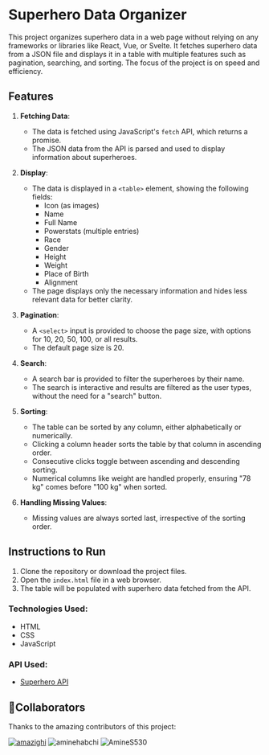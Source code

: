 
# Superhero Data Organizer

This project organizes superhero data in a web page without relying on any frameworks or libraries like React, Vue, or Svelte. It fetches superhero data from a JSON file and displays it in a table with multiple features such as pagination, searching, and sorting. The focus of the project is on speed and efficiency.

## Features

1. **Fetching Data**: 
   - The data is fetched using JavaScript's `fetch` API, which returns a promise. 
   - The JSON data from the API is parsed and used to display information about superheroes.

2. **Display**: 
   - The data is displayed in a `<table>` element, showing the following fields:
     - Icon (as images)
     - Name
     - Full Name
     - Powerstats (multiple entries)
     - Race
     - Gender
     - Height
     - Weight
     - Place of Birth
     - Alignment
   - The page displays only the necessary information and hides less relevant data for better clarity.

3. **Pagination**:
   - A `<select>` input is provided to choose the page size, with options for 10, 20, 50, 100, or all results.
   - The default page size is 20.

4. **Search**:
   - A search bar is provided to filter the superheroes by their name. 
   - The search is interactive and results are filtered as the user types, without the need for a "search" button.

5. **Sorting**:
   - The table can be sorted by any column, either alphabetically or numerically.
   - Clicking a column header sorts the table by that column in ascending order.
   - Consecutive clicks toggle between ascending and descending sorting.
   - Numerical columns like weight are handled properly, ensuring "78 kg" comes before "100 kg" when sorted.

6. **Handling Missing Values**:
   - Missing values are always sorted last, irrespective of the sorting order.

## Instructions to Run

1. Clone the repository or download the project files.
2. Open the `index.html` file in a web browser.
3. The table will be populated with superhero data fetched from the API.

### Technologies Used:
- HTML
- CSS
- JavaScript

### API Used:
- [Superhero API](https://rawcdn.githack.com/akabab/superhero-api/0.2.0/api/all.json)



## 🚀Collaborators

   Thanks to the amazing contributors of this project:

   [![amazighi](https://github.com/amazighii.png?size=70)](https://github.com/amazighii) ![aminehabchi](https://github.com/aminehabchi.png?size=70)
   ![AmineS530](https://github.com/AmineS530.png?size=70) 

   #


